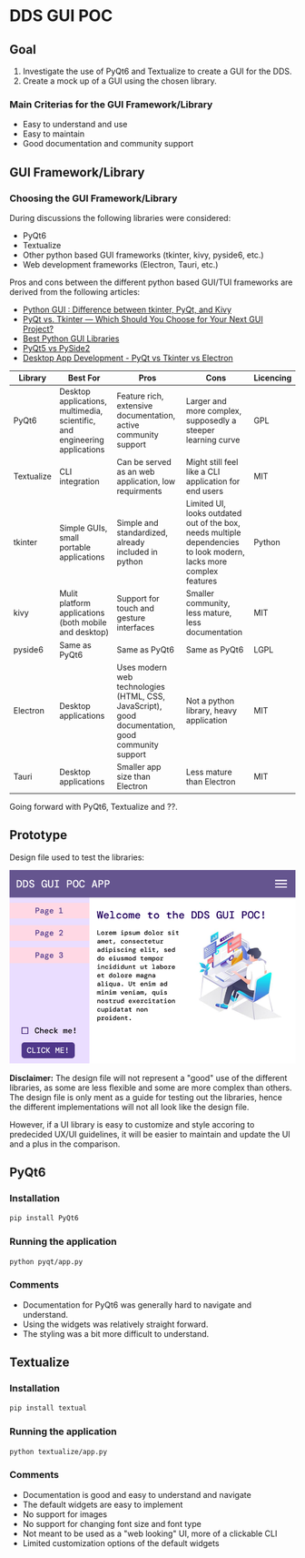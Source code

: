 # DDS GUI POC

## Goal

1. Investigate the use of PyQt6 and Textualize to create a GUI for the DDS.
2. Create a mock up of a GUI using the chosen library.

### Main Criterias for the GUI Framework/Library

- Easy to understand and use 
- Easy to maintain 
- Good documentation and community support

## GUI Framework/Library

### Choosing the GUI Framework/Library

During discussions the following libraries were considered:

- PyQt6
- Textualize
- Other python based GUI frameworks (tkinter, kivy, pyside6, etc.)
- Web development frameworks (Electron, Tauri, etc.)

Pros and cons between the different python based GUI/TUI frameworks are derived from the following articles:

- [Python GUI : Difference between tkinter, PyQt, and Kivy](https://medium.com/@qasim.coder/python-gui-smackdown-unleashing-the-power-of-tkinter-pyqt-and-kivy-e7b05d0e862)
- [PyQt vs. Tkinter — Which Should You Choose for Your Next GUI Project?](https://www.pythonguis.com/faq/pyqt-vs-tkinter/)
- [Best Python GUI Libraries](https://www.bairesdev.com/blog/best-python-gui-libraries/)
- [PyQt5 vs PySide2](https://www.pythonguis.com/faq/pyqt5-vs-pyside2/)
- [Desktop App Development - PyQt vs Tkinter vs Electron](https://apfirebolt.hashnode.dev/desktop-app-development-pyqt-vs-tkinter-vs-electron)


| Library | Best For | Pros | Cons | Licencing |
|---------|------|------|------|------|
| PyQt6 | Desktop applications, multimedia, scientific, and engineering applications | Feature rich, extensive documentation, active community support | Larger and  more complex, supposedly a steeper learning curve | GPL   
| Textualize | CLI integration | Can be served as an web application, low requirments | Might still feel like a CLI application for end users | MIT
| tkinter | Simple GUIs, small portable applications | Simple and standardized, already included in python | Limited UI, looks outdated out of the box, needs multiple dependencies to look modern, lacks more complex features | Python
| kivy | Mulit platform applications (both mobile and desktop) | Support for touch and gesture interfaces| Smaller community, less mature, less documentation | MIT
| pyside6 | Same as PyQt6 | Same as PyQt6 | Same as PyQt6 | LGPL
| Electron | Desktop applications | Uses modern web technologies (HTML, CSS, JavaScript), good documentation, good community support | Not a python library, heavy application | MIT
|Tauri | Desktop applications | Smaller app size than Electron | Less mature than Electron | MIT

Going forward with PyQt6, Textualize and ??.

## Prototype 

Design file used to test the libraries:

![Image](./assets/App.png)

**Disclaimer:** The design file will not represent a "good" use of the different libraries, as some are less flexible and some are more complex than others. The design file is only ment as a guide for testing out the libraries, hence the different implementations will not all look like the design file.

However, if a UI library is easy to customize and style accoring to predecided UX/UI guidelines, it will be easier to maintain and update the UI and a plus in the comparison.

## PyQt6

### Installation

```bash
pip install PyQt6
``` 

### Running the application

```bash
python pyqt/app.py
```

### Comments
- Documentation for PyQt6 was generally hard to navigate and understand.
- Using the widgets was relatively straight forward.
- The styling was a bit more difficult to understand.

## Textualize

### Installation

```bash
pip install textual
```

### Running the application

```bash
python textualize/app.py
```
### Comments
- Documentation is good and easy to understand and navigate
- The default widgets are easy to implement
- No support for images
- No support for changing font size and font type
- Not meant to be used as a "web looking" UI, more of a clickable CLI
- Limited customization options of the default widgets

